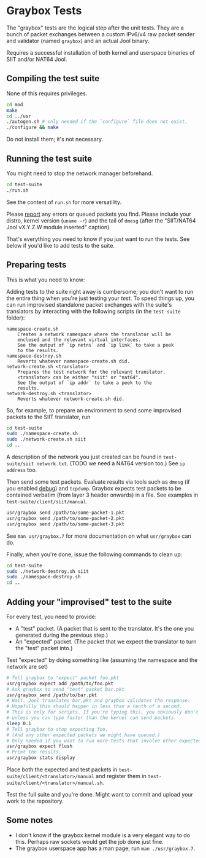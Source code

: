 # Graybox Tests

The "graybox" tests are the logical step after the unit tests. They are a bunch of packet exchanges between a custom IPv6/v4 raw packet sender and validator (named `graybox`) and an actual Jool binary.

Requires a successful installation of both kernel and userspace binaries of SIIT and/or NAT64 Jool.

## Compiling the test suite

None of this requires privileges.

```bash
cd mod
make
cd ../usr
./autogen.sh # only needed if the `configure` file does not exist.
./configure && make
```

Do not install them; it's not necessary.

## Running the test suite

You might need to stop the network manager beforehand.

```bash
cd test-suite
./run.sh
```

See the content of `run.sh` for more versatility.

Please [report](https://github.com/NICMx/Jool/issues) any errors or queued packets you find. Please include your distro, kernel version (`uname -r`) and the tail of `dmesg` (after the "SIIT/NAT64 Jool vX.Y.Z.W module inserted" caption).

That's everything you need to know if you just want to run the tests. See below if you'd like to add tests to the suite.

## Preparing tests

This is what you need to know:

Adding tests to the suite right away is cumbersome; you don't want to run the entire thing when you're just testing your *test*. To speed things up, you can run improvised standalone packet exchanges with the suite's translators by interacting with the following scripts (in the `test-suite` folder):

	namespace-create.sh
		Creates a network namespace where the translator will be
		enclosed and the relevant virtual interfaces.
		See the output of `ip netns` and `ip link` to take a peek
		to the results.
	namespace-destroy.sh
		Reverts whatever namespace-create.sh did.
	network-create.sh <translator>
		Prepares the test network for the relevant translator.
		<translator> can be either "siit" or "nat64".
		See the output of `ip addr` to take a peek to the
		results.
	network-destroy.sh <translator>
		Reverts whatever network-create.sh did.

So, for example, to prepare an environment to send some improvised packets to the SIIT translator, run

```bash
cd test-suite
sudo ./namespace-create.sh
sudo ./network-create.sh siit
cd ..
```

A description of the network you just created can be found in `test-suite/siit network.txt`. (TODO we need a NAT64 version too.) See `ip address` too.

Then send some test packets. Evaluate results via tools such as `dmesg` (if you enabled [debug](https://github.com/NICMx/Jool/wiki/Jool's-Compilation-Options#-ddebug)) and `tcpdump`. Graybox expects test packets to be contained verbatim (from layer 3 header onwards) in a file. See examples in `test-suite/client/siit/manual`.

```bash
usr/graybox send /path/to/some-packet-1.pkt
usr/graybox send /path/to/some-packet-2.pkt
usr/graybox send /path/to/some-packet-3.pkt
```

See `man usr/graybox.7` for more documentation on what `usr/graybox` can do.

Finally, when you're done, issue the following commands to clean up:

```bash
cd test-suite
sudo ./network-destroy.sh siit
sudo ./namespace-destroy.sh
cd ..
```

## Adding your "improvised" test to the suite

For every test, you need to provide:

- A "test" packet. (A packet that is sent to the translator. It's the one you generated during the previous step.)
- An "expected" packet. (The packet that we expect the translator to turn the "test" packet into.)

Test "expected" by doing something like (assuming the namespace and the network are set)

```bash
# Tell graybox to "expect" packet foo.pkt
usr/graybox expect add /path/to/foo.pkt
# Ask graybox to send "test" packet bar.pkt
usr/graybox send /path/to/bar.pkt
# Wait. Jool translates bar.pkt and graybox validates the response.
# Hopefully this should happen in less than a tenth of a second.
# This is only for scripts. If you're typing this, you obviously don't need this
# unless you can type faster than the kernel can send packets.
sleep 0.1
# Tell graybox to stop expecting foo.
# (And any other expected packets we might have queued.)
# Only needed if you want to run more tests that involve other expected packets.
usr/graybox expect flush
# Print the results.
usr/graybox stats display
```

Place both the expected and test packets in `test-suite/client/<translator>/manual` and register them in `test-suite/client/<translator>/manual.sh`.

Test the full suite and you're done. Might want to commit and upload your work to the repository.

## Some notes

- I don't know if the graybox kernel module is a very elegant way to do this. Perhaps raw sockets would get the job done just fine.
- The graybox userspace app has a man page; run `man ./usr/graybox.7`.
